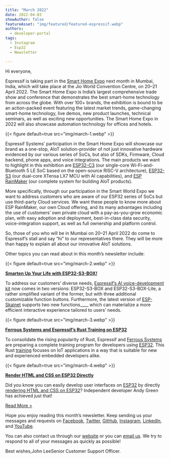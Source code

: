 ```yaml
---
title: "March 2022"
date: 2022-04-03
showAuthor: false
featureAsset: "img/featured/featured-espressif.webp"
authors:
  - developer-portal
tags:
  - Instagram
  - Esp32
  - Newsletter

---
```

Hi everyone,

Espressif is taking part in the [Smart Home Expo](https://www.smarthomeexpo.in/) next month in Mumbai, India, which will take place at the Jio World Convention Centre, on 20–21 April 2022. The Smart Home Expo is India’s largest comprehensive trade show and conference that demonstrates the best smart-home technology from across the globe. With over 100+ brands, the exhibition is bound to be an action-packed event featuring the latest market trends, game-changing smart-home technology, live demos, new product launches, technical seminars, as well as exciting new opportunities. The Smart Home Expo in 2022 will also showcase automation technology for offices and hotels.

{{< figure
    default=true
    src="img/march-1.webp"
    >}}

Espressif Systems’ participation in the Smart Home Expo will showcase our brand as a one-stop, AIoT solution-provider of not just innovative hardware evidenced by our various series of SoCs, but also of SDKs, Firmware, Cloud backend, phone apps, and voice integrations. The main products we want to highlight in this exhibition are [ESP32-C3](https://www.espressif.com/en/products/socs/esp32-c3) (our single-core Wi-Fi-and-Bluetooth 5 LE SoC based on the open-source RISC-V architecture), [ESP32-S3](https://www.espressif.com/en/products/socs/esp32-s3) (our dual-core XTensa LX7 MCU with AI capabilities), and [ESP RainMaker](https://rainmaker.espressif.com/) (our complete system for building AIoT products).

More specifically, through our participation in the Smart World Expo we want to address customers who are aware of our ESP32 series of SoCs but use third-party Cloud services. We want these people to know more about ESP RainMaker, our own Cloud offering, and its many advantages including the use of customers’ own private cloud with a pay-as-you-grow economic plan, with easy adoption and deployment, best-in-class data security, voice-integration support, as well as full ownership and platform control.

So, those of you who will be in Mumbai on 20–21 April 2022 do come to Espressif’s stall and say “hi” to our representatives there. They will be more than happy to explain all about our innovative AIoT solutions.

Other topics you can read about in this month’s newsletter include:

{{< figure
    default=true
    src="img/march-2.webp"
    >}}

[__Smarten Up Your Life with ESP32-S3-BOX!__ ](https://www.espressif.com/en/news/ESP32-S3-BOX_video)

To address our customers’ diverse needs, [Espressif’s AI voice-development kit](https://www.espressif.com/en/news/ESP32-S3-BOX) now comes in two versions: ESP32-S3-BOX and ESP32-S3-BOX-Lite, a rather simplified variant of the former, but with three additional customizable function buttons. Furthermore, the latest version of [ESP-Skainet](https://www.espressif.com/en/solutions/audio-solutions/esp-skainet/overview) supports two new functions____ which can materialize a more efficient interactive experience tailored to users’ needs.

{{< figure
    default=true
    src="img/march-3.webp"
    >}}

[__Ferrous Systems and Espressif’s Rust Training on ESP32__ ](https://www.espressif.com/en/news/ESP_RUST_training)

To consolidate the rising popularity of Rust, Espressif and [Ferrous Systems](https://ferrous-systems.com/) are preparing a complete training program for developers using [ESP32](https://www.espressif.com/en/products/socs/esp32). This Rust [training](https://github.com/ferrous-systems/espressif-trainings) focuses on IoT applications in a way that is suitable for new and experienced embedded developers alike.

{{< figure
    default=true
    src="img/march-4.webp"
    >}}

[__Render HTML and CSS on ESP32 Directly__ ](https://www.espressif.com/en/news/HTML_CSS_renderer)

Did you know you can easily develop user interfaces on [ESP32](https://www.espressif.com/en/products/socs/esp32) by directly [rendering HTML and CSS on ESP32](https://hackaday.com/2022/03/18/render-html-and-css-on-an-esp32/)? Independent developer Andy Green has achieved just that!

[Read More >](https://www.espressif.com/en/company/newsroom/news)

Hope you enjoy reading this month’s newsletter. Keep sending us your messages and requests on [Facebook](https://www.facebook.com/espressif), [Twitter](https://twitter.com/EspressifSystem), [GitHub](https://github.com/espressif), [Instagram](https://www.instagram.com/espressif_systems_official/), [LinkedIn](https://www.linkedin.com/company/espressif-systems/), and [YouTube](https://www.youtube.com/c/EspressifSystems).

You can also contact us through our [website](https://www.espressif.com/en/contact-us/sales-questions) or you can [email us](mailto:newsletter@espressif.com). We try to respond to all of your messages as quickly as possible!

Best wishes,John LeeSenior Customer Support Officer.
